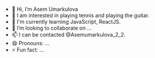 - 👋 Hi, I’m Asem Umarkulova
- 👀 I am interested in playing tennis and playing the guitar.
- 🌱 I'm currently learning JavaScript, ReactJS.
- 💞️ I’m looking to collaborate on ...
- 📫 I can be contacted @Asemumarkulova_2_2.
- 😄 Pronouns: ...
- ⚡ Fun fact: ...

<!---
Umarkulova/Umarkulova is a ✨ special ✨ repository because its `README.md` (this file) appears on your GitHub profile.
You can click the Preview link to take a look at your changes.
--->
